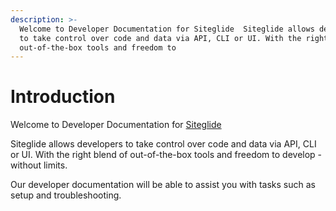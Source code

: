 ```yaml
---
description: >-
  Welcome to Developer Documentation for Siteglide  Siteglide allows developers
  to take control over code and data via API, CLI or UI. With the right blend of
  out-of-the-box tools and freedom to
---
```


# Introduction

Welcome to Developer Documentation for [Siteglide](https://www.siteglide.com/)

Siteglide allows developers to take control over code and data via API, CLI or UI. With the right blend of out-of-the-box tools and freedom to develop - without limits.

Our developer documentation will be able to assist you with tasks such as setup and troubleshooting.
